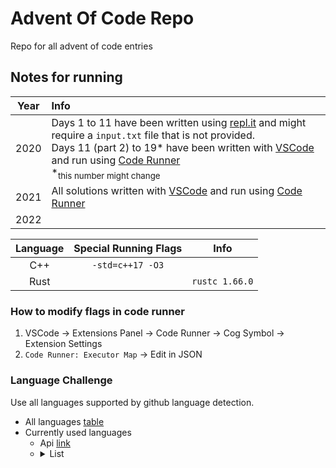 # Advent Of Code Repo
Repo for all advent of code entries

## Notes for running

| Year | Info                                                                                                                                                                                                                                                                                                                                                                         |
| :--: | :--------------------------------------------------------------------------------------------------------------------------------------------------------------------------------------------------------------------------------------------------------------------------------------------------------------------------------------------------------------------------- |
| 2020 | Days 1 to 11 have been written using [repl.it](https://replit.com) and might require a `input.txt` file that is not provided.<br>Days 11 (part 2) to 19* have been written with [VSCode](https://code.visualstudio.com/) and run using [Code Runner](https://marketplace.visualstudio.com/items?itemName=formulahendry.code-runner)<br>\*<sub>this number might change</sub> |
| 2021 | All solutions written with [VSCode](https://code.visualstudio.com/) and run using [Code Runner](https://marketplace.visualstudio.com/items?itemName=formulahendry.code-runner)                                                                                                                                                                                                |
| 2022 |                                                                                                                                                                                                                                                                                                                                                                              |

| Language | Special Running Flags |      Info      |
| :------: | :-------------------: | :------------: |
|   C++    |   `-std=c++17 -O3`    |                |
|   Rust   |                       | `rustc 1.66.0` |

### How to modify flags in code runner
1. VSCode -> Extensions Panel -> Code Runner -> Cog Symbol -> Extension Settings
2. `Code Runner: Executor Map` -> Edit in JSON

### Language Challenge
Use all languages supported by github language detection.

* All languages [table](./language_table.md) 
* Currently used languages
  * Api [link](https://api.github.com/repos/Vlad-Zumer/AdventOfCode/languages)
  * <details> 
      <summary> List </summary> 
      <ul>
          <!-- UsedLangListStart -->
          <li> C
          <li> C#
          <li> C++
          <li> Haskell
          <li> JavaScript
          <li> PowerShell
          <li> Python
          <li> Ruby
          <li> Rust
          <li> Shell
          <li> TypeScript
          <!-- UsedLangListEnd -->
      </ul>
</details>